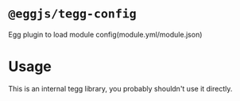 # `@eggjs/tegg-config`

Egg plugin to load module config(module.yml/module.json)

# Usage

This is an internal tegg library, you probably shouldn't use it directly.
